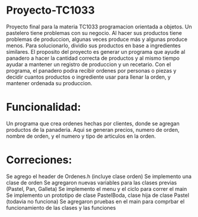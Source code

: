 # Proyecto-TC1033
Proyecto final para la materia TC1033 programacion orientada a objetos.
Un pastelero tiene problemas con su negocio. Al hacer sus productos tiene problemas de produccion, algunas veces produce más y algunas produce menos.
Para solucionarlo, dividio sus productos en base a ingredientes similares. El proposito del proyecto es generar un programa que ayude al panadero a hacer la cantidad correcta de productos y al mismo tiempo ayudar a mantener un registro de produccion y un recetario.
Con el programa, el panadero podra recibir ordenes por personas o piezas y decidir cuantos productos o ingrediente usar para llenar la orden, y mantener ordenada su produccion.

# Funcionalidad:
Un programa que crea ordenes hechas por clientes, donde se agregan productos de la panaderia. Aqui se generan precios, numero de orden, nombre de orden, y el numero y tipo de articulos en la orden.

# Correciones:
Se agrego el header de Ordenes.h (incluye clase orden)
Se implemento una clase de orden
Se agregaron nuevas variables para las clases previas (Pastel, Pan, Galleta)
Se implemento el menu y el ciclo para correr el main
Se implemento un prototipo de clase PastelBoda, clase hija de clase Pastel (todavia no funciona)
Se agregaron pruebas en el main para comprbar el funcionamiento de las clases y las funciones
